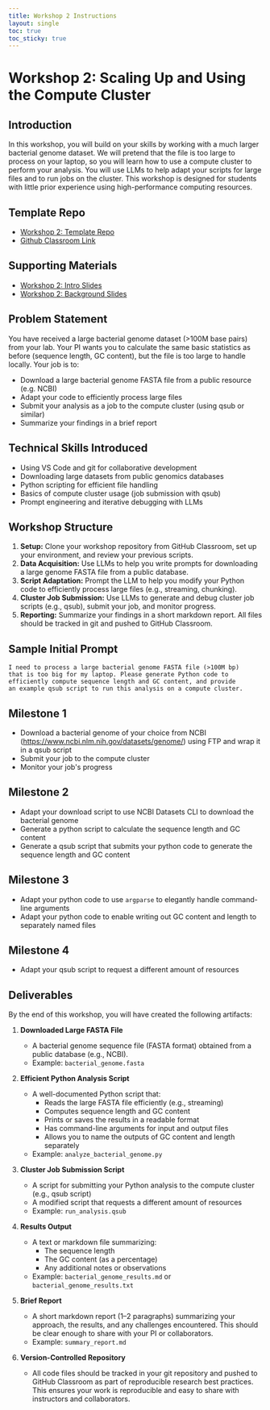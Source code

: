 ```yaml
---
title: Workshop 2 Instructions
layout: single
toc: true
toc_sticky: true
---
```


# Workshop 2: Scaling Up and Using the Compute Cluster

## Introduction
In this workshop, you will build on your skills by working with a much larger bacterial genome dataset. We will pretend that the file is too large to process on your laptop, so you will learn how to use a compute cluster to perform your analysis. You will use LLMs to help adapt your scripts for large files and to run jobs on the cluster. This workshop is designed for students with little prior experience using high-performance computing resources.

## Template Repo
- [Workshop 2: Template Repo](https://github.com/bu-bioinfo-comp-workshops/workshop_2)
- [Github Classroom Link](https://classroom.github.com/a/ba_HL2g3)

## Supporting Materials
- [Workshop 2: Intro Slides](../workshop_2_introduction_slides/index.html)
- [Workshop 2: Background Slides](../workshop_2_background_slides/index.html)

## Problem Statement
You have received a large bacterial genome dataset (>100M base pairs) from your lab. Your PI wants you to calculate the same basic statistics as before (sequence length, GC content), but the file is too large to handle locally. Your job is to:
- Download a large bacterial genome FASTA file from a public resource (e.g. NCBI)
- Adapt your code to efficiently process large files
- Submit your analysis as a job to the compute cluster (using qsub or similar)
- Summarize your findings in a brief report

## Technical Skills Introduced
- Using VS Code and git for collaborative development
- Downloading large datasets from public genomics databases
- Python scripting for efficient file handling
- Basics of compute cluster usage (job submission with qsub)
- Prompt engineering and iterative debugging with LLMs

## Workshop Structure
1. **Setup:** Clone your workshop repository from GitHub Classroom, set up your environment, and review your previous scripts.
2. **Data Acquisition:** Use LLMs to help you write prompts for downloading a large genome FASTA file from a public database.
3. **Script Adaptation:** Prompt the LLM to help you modify your Python code to efficiently process large files (e.g., streaming, chunking).
4. **Cluster Job Submission:** Use LLMs to generate and debug cluster job scripts (e.g., qsub), submit your job, and monitor progress.
5. **Reporting:** Summarize your findings in a short markdown report. All files should be tracked in git and pushed to GitHub Classroom.

## Sample Initial Prompt
```
I need to process a large bacterial genome FASTA file (>100M bp)
that is too big for my laptop. Please generate Python code to
efficiently compute sequence length and GC content, and provide
an example qsub script to run this analysis on a compute cluster.
```

## Milestone 1
- Download a bacterial genome of your choice from NCBI (https://www.ncbi.nlm.nih.gov/datasets/genome/)
using FTP and wrap it in a qsub script
- Submit your job to the compute cluster
- Monitor your job's progress

## Milestone 2
- Adapt your download script to use NCBI Datasets CLI to download the bacterial genome
- Generate a python script to calculate the sequence length and GC content
- Generate a qsub script that submits your python code to generate the sequence length and GC content

## Milestone 3
- Adapt your python code to use `argparse` to elegantly handle command-line arguments
- Adapt your python code to enable  writing out GC content and length to separately named files

## Milestone 4
- Adapt your qsub script to request a different amount of resources



## Deliverables
By the end of this workshop, you will have created the following artifacts:

1. **Downloaded Large FASTA File**
   - A bacterial genome sequence file (FASTA format) obtained from a public database (e.g., NCBI).
   - Example: `bacterial_genome.fasta`

2. **Efficient Python Analysis Script**
   - A well-documented Python script that:
     - Reads the large FASTA file efficiently (e.g., streaming)
     - Computes sequence length and GC content
     - Prints or saves the results in a readable format
     - Has command-line arguments for input and output files
     - Allows you to name the outputs of GC content and length separately
   - Example: `analyze_bacterial_genome.py`

3. **Cluster Job Submission Script**
   - A script for submitting your Python analysis to the compute cluster (e.g., qsub script)
   - A modified script that requests a different amount of resources
   - Example: `run_analysis.qsub`

4. **Results Output**
   - A text or markdown file summarizing:
     - The sequence length 
     - The GC content (as a percentage)
     - Any additional notes or observations
   - Example: `bacterial_genome_results.md` or `bacterial_genome_results.txt`

5. **Brief Report**
   - A short markdown report (1–2 paragraphs) summarizing your approach, the results, and any challenges encountered. This should be clear enough to share with your PI or collaborators.
   - Example: `summary_report.md`

6. **Version-Controlled Repository**
   - All code files should be tracked in your git repository and pushed to GitHub Classroom as part of reproducible research best practices. This ensures your work is reproducible and easy to share with instructors and collaborators.
